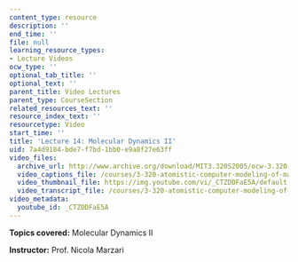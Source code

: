 ```yaml
---
content_type: resource
description: ''
end_time: ''
file: null
learning_resource_types:
- Lecture Videos
ocw_type: ''
optional_tab_title: ''
optional_text: ''
parent_title: Video Lectures
parent_type: CourseSection
related_resources_text: ''
resource_index_text: ''
resourcetype: Video
start_time: ''
title: 'Lecture 14: Molecular Dynamics II'
uid: 7a4d9184-bde7-f7bd-1bb0-e9a8f27e63ff
video_files:
  archive_url: http://www.archive.org/download/MIT3.320S2005/ocw-3.320-lec-11-29mar05-220k.mp4
  video_captions_file: /courses/3-320-atomistic-computer-modeling-of-materials-sma-5107-spring-2005/2c7c7949fc8f501cb46f223c7534b150_CTZDDFaE5A.vtt
  video_thumbnail_file: https://img.youtube.com/vi/_CTZDDFaE5A/default.jpg
  video_transcript_file: /courses/3-320-atomistic-computer-modeling-of-materials-sma-5107-spring-2005/319fbd8e7fd95aec9fc826ce5e33cc12_CTZDDFaE5A.pdf
video_metadata:
  youtube_id: _CTZDDFaE5A
---
```


**Topics covered:** Molecular Dynamics II

**Instructor:** Prof. Nicola Marzari